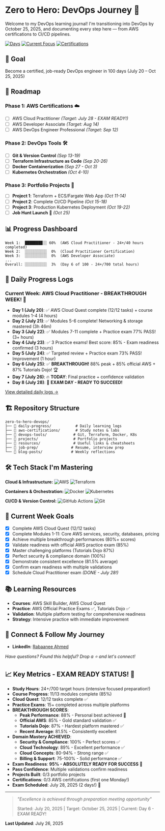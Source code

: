 # Zero to Hero: DevOps Journey 🚀

Welcome to my DevOps learning journal! I'm transitioning into DevOps by October 25, 2025, and documenting every step here — from AWS certifications to CI/CD pipelines.

[![Days](https://img.shields.io/badge/Days%20Into%20Journey-6%2F100-blue)](https://github.com/Rabaanee/zero-to-hero-devops)
[![Current Focus](https://img.shields.io/badge/Current%20Focus-AWS%20Cloud%20Practitioner-green)](https://github.com/Rabaanee/zero-to-hero-devops)
[![Certifications](https://img.shields.io/badge/AWS%20Certifications-0%2F3-red)](https://github.com/Rabaanee/zero-to-hero-devops)

## 🎯 Goal
Become a certified, job-ready DevOps engineer in 100 days (July 20 – Oct 25, 2025)

## 📅 Roadmap

### Phase 1: AWS Certifications ☁️
- [ ] AWS Cloud Practitioner *(Target: July 28 - EXAM READY!)*
- [ ] AWS Developer Associate *(Target: Aug 14)*
- [ ] AWS DevOps Engineer Professional *(Target: Sep 12)*

### Phase 2: DevOps Tools 🛠️
- [ ] **Git & Version Control** *(Sep 13-19)*
- [ ] **Terraform Infrastructure as Code** *(Sep 20-26)*  
- [ ] **Docker Containerization** *(Sep 27 - Oct 3)*
- [ ] **Kubernetes Orchestration** *(Oct 4-10)*

### Phase 3: Portfolio Projects 💼
- [ ] **Project 1**: Terraform + ECS/Fargate Web App *(Oct 11-14)*
- [ ] **Project 2**: Complete CI/CD Pipeline *(Oct 15-18)*
- [ ] **Project 3**: Production Kubernetes Deployment *(Oct 19-22)*
- [ ] **Job Hunt Launch** 🚀 *(Oct 25)*

## 📊 Progress Dashboard

```
Week 1:  ████████░░ 60%  (AWS Cloud Practitioner - 24+/40 hours completed)
Week 2:  ░░░░░░░░░░  0%  (Cloud Practitioner Certification)
Week 3:  ░░░░░░░░░░  0%  (AWS Developer Associate)
...
Overall: ░░░░░░░░░░  3%  (Day 6 of 100 - 24+/700 total hours)
```

## 📘 Daily Progress Logs

### Current Week: AWS Cloud Practitioner - BREAKTHROUGH WEEK! 🌟
- **Day 1 (July 20)**: ✅ AWS Cloud Quest complete (12/12 tasks) + course modules 1-4 (4 hours)
- **Day 2 (July 21)**: ✅ Modules 5-6 complete! Networking & storage mastered (3h 46m)
- **Day 3 (July 22)**: ✅ Modules 7-11 complete + Practice exam 77% PASS! (3+ hours)
- **Day 4 (July 23)**: ✅ 3 Practice exams! Best score: 85% - Exam readiness confirmed (3 hours)
- **Day 5 (July 24)**: ✅ Targeted review + Practice exam 73% PASS! Improvement (1 hour)
- **Day 6 (July 25)**: ✅ **BREAKTHROUGH!** 88% peak + 85% official AWS + 87% Tutorials Dojo! 🏆
- **Day 7 (July 26)**: 🔥 **TODAY**: Final practice + confidence validation
- **Day 8 (July 28)**: 🎯 **EXAM DAY - READY TO SUCCEED!**

[View detailed daily logs →](daily-progress/)

## 🏗️ Repository Structure

```
zero-to-hero-devops/
├── 📁 daily-progress/           # Daily learning logs
├── 📁 aws-certifications/       # Study notes & labs
├── 📁 devops-tools/            # Git, Terraform, Docker, K8s
├── 📁 projects/                # Portfolio projects
├── 📁 resources/               # Useful links & cheatsheets
├── 📁 job-prep/               # Resume, interview prep
└── 📁 blog-posts/             # Weekly reflections
```

## 🛠️ Tech Stack I'm Mastering

**Cloud & Infrastructure:**
![AWS](https://img.shields.io/badge/AWS-232F3E?style=flat&logo=amazon-aws&logoColor=white)
![Terraform](https://img.shields.io/badge/Terraform-623CE4?style=flat&logo=terraform&logoColor=white)

**Containers & Orchestration:**
![Docker](https://img.shields.io/badge/Docker-2496ED?style=flat&logo=docker&logoColor=white)
![Kubernetes](https://img.shields.io/badge/Kubernetes-326CE5?style=flat&logo=kubernetes&logoColor=white)

**CI/CD & Version Control:**
![GitHub Actions](https://img.shields.io/badge/GitHub_Actions-2088FF?style=flat&logo=github-actions&logoColor=white)
![Git](https://img.shields.io/badge/Git-F05032?style=flat&logo=git&logoColor=white)

## 🎯 Current Week Goals
- [x] Complete AWS Cloud Quest (12/12 tasks)
- [x] Complete Modules 1-11: Core AWS services, security, databases, pricing
- [x] Achieve multiple breakthrough performances (80%+ scores)
- [x] Validate readiness with official AWS practice exam (85%)
- [x] Master challenging platforms (Tutorials Dojo 87%)
- [x] Perfect security & compliance domain (100%)
- [x] Demonstrate consistent excellence (81.5% average)
- [x] Confirm exam readiness with multiple validations
- [x] Schedule Cloud Practitioner exam *(DONE - July 28!)*

## 📚 Learning Resources
- **Courses**: AWS Skill Builder, AWS Cloud Quest
- **Practice**: AWS Official Practice Exams ✅, Tutorials Dojo ✅
- **Validation**: Multiple platform testing for comprehensive readiness
- **Strategy**: Intensive practice with immediate improvement

## 🤝 Connect & Follow My Journey

- **LinkedIn**: [Rabaanee Ahmed](https://www.linkedin.com/in/rabaanee-ahmed-832672240)

*Have questions? Found this helpful? Drop a ⭐ and let's connect!*

## 📈 Key Metrics - EXAM READY STATUS! 🎯
- **Study Hours**: 24+/700 target hours (intensive focused preparation!)
- **Course Progress**: 11/13 modules complete (85%)
- **Cloud Quest**: 12/12 tasks complete ✅
- **Practice Exams**: 15+ completed across multiple platforms
- **BREAKTHROUGH SCORES**:
  - **Peak Performance**: 88% - Personal best achieved 🌟
  - **Official AWS**: 85% - Gold standard validation ✅
  - **Tutorials Dojo**: 87% - Hardest platform mastered ✅
  - **Recent Average**: 81.5% - Consistently excellent
- **Domain Mastery ACHIEVED**:
  - **Security & Compliance**: 100% - Perfect scores ✅
  - **Cloud Technology**: 89% - Excellent performance ✅
  - **Cloud Concepts**: 80-94% - Strong range ✅
  - **Billing & Support**: 75-100% - Solid performance ✅
- **Exam Readiness**: **95% - ABSOLUTELY READY FOR SUCCESS** 🚀
- **Pass Confidence**: Multiple validations confirm readiness
- **Projects Built**: 0/3 portfolio projects
- **Certifications**: 0/3 AWS certifications (first one Monday!)
- **Exam Scheduled**: July 28, 2025 (2 days!) 🎯

---

> *"Excellence is achieved through preparation meeting opportunity"* 
> 
> Started: July 20, 2025 | Target: October 25, 2025 | Current: Day 6 - EXAM READY!

**Last Updated**: July 26, 2025